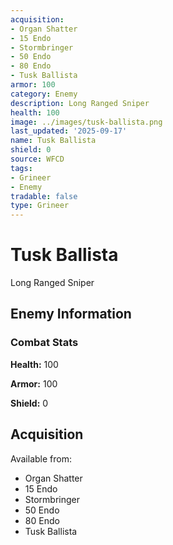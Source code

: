 ```yaml
---
acquisition:
- Organ Shatter
- 15 Endo
- Stormbringer
- 50 Endo
- 80 Endo
- Tusk Ballista
armor: 100
category: Enemy
description: Long Ranged Sniper
health: 100
image: ../images/tusk-ballista.png
last_updated: '2025-09-17'
name: Tusk Ballista
shield: 0
source: WFCD
tags:
- Grineer
- Enemy
tradable: false
type: Grineer
---
```


# Tusk Ballista

Long Ranged Sniper

## Enemy Information

### Combat Stats

**Health:** 100

**Armor:** 100

**Shield:** 0

## Acquisition

Available from:
- Organ Shatter
- 15 Endo
- Stormbringer
- 50 Endo
- 80 Endo
- Tusk Ballista

